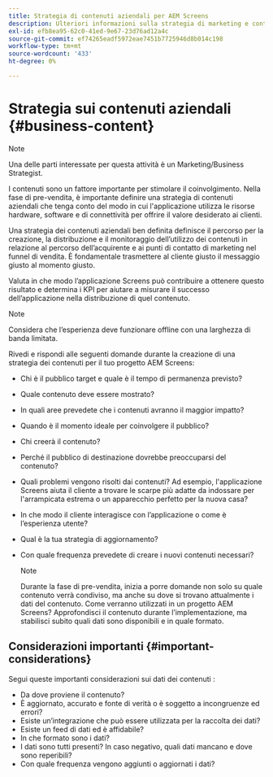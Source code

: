 ```yaml
---
title: Strategia di contenuti aziendali per AEM Screens
description: Ulteriori informazioni sulla strategia di marketing e contenuti aziendali in relazione ad AEM Screens.
exl-id: efb8ea95-62c0-41ed-9e67-23d76ad12a4c
source-git-commit: ef74265eadf5972eae7451b7725946d8b014c198
workflow-type: tm+mt
source-wordcount: '433'
ht-degree: 0%

---
```


# Strategia sui contenuti aziendali {#business-content}

>[!NOTE]
>
>Una delle parti interessate per questa attività è un Marketing/Business Strategist.

I contenuti sono un fattore importante per stimolare il coinvolgimento. Nella fase di pre-vendita, è importante definire una strategia di contenuti aziendali che tenga conto del modo in cui l&#39;applicazione utilizza le risorse hardware, software e di connettività per offrire il valore desiderato ai clienti.

Una strategia dei contenuti aziendali ben definita definisce il percorso per la creazione, la distribuzione e il monitoraggio dell’utilizzo dei contenuti in relazione al percorso dell’acquirente e ai punti di contatto di marketing nel funnel di vendita. È fondamentale trasmettere al cliente giusto il messaggio giusto al momento giusto.

Valuta in che modo l’applicazione Screens può contribuire a ottenere questo risultato e determina i KPI per aiutare a misurare il successo dell’applicazione nella distribuzione di quel contenuto.

>[!NOTE]
>
>Considera che l’esperienza deve funzionare offline con una larghezza di banda limitata.

Rivedi e rispondi alle seguenti domande durante la creazione di una strategia dei contenuti per il tuo progetto AEM Screens:

* Chi è il pubblico target e quale è il tempo di permanenza previsto?
* Quale contenuto deve essere mostrato?
* In quali aree prevedete che i contenuti avranno il maggior impatto?
* Quando è il momento ideale per coinvolgere il pubblico?
* Chi creerà il contenuto?
* Perché il pubblico di destinazione dovrebbe preoccuparsi del contenuto?
* Quali problemi vengono risolti dai contenuti? Ad esempio, l&#39;applicazione Screens aiuta il cliente a trovare le scarpe più adatte da indossare per l&#39;arrampicata estrema o un apparecchio perfetto per la nuova casa?
* In che modo il cliente interagisce con l’applicazione o come è l’esperienza utente?
* Qual è la tua strategia di aggiornamento?
* Con quale frequenza prevedete di creare i nuovi contenuti necessari?

  >[!NOTE]
  >
  >Durante la fase di pre-vendita, inizia a porre domande non solo su quale contenuto verrà condiviso, ma anche su dove si trovano attualmente i dati del contenuto. Come verranno utilizzati in un progetto AEM Screens? Approfondisci il contenuto durante l’implementazione, ma stabilisci subito quali dati sono disponibili e in quale formato.

## Considerazioni importanti {#important-considerations}

Segui queste importanti considerazioni sui dati dei contenuti :

* Da dove proviene il contenuto?
* È aggiornato, accurato e fonte di verità o è soggetto a incongruenze ed errori?
* Esiste un’integrazione che può essere utilizzata per la raccolta dei dati?
* Esiste un feed di dati ed è affidabile?
* In che formato sono i dati?
* I dati sono tutti presenti? In caso negativo, quali dati mancano e dove sono reperibili?
* Con quale frequenza vengono aggiunti o aggiornati i dati?
